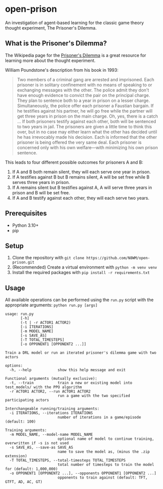 # open-prison

An investigation of agent-based learning for the classic game theory thought experiment, The Prisoner's Dilemma.

## What is the Prisoner's Dilemma?

The Wikipedia page for the [Prisoner's Dilemma](https://en.wikipedia.org/wiki/Prisoner%27s_dilemma) is a great resource for learning more about the thought experiment.

William Poundstone's description from his book in 1993:

> Two members of a criminal gang are arrested and imprisoned. Each prisoner is in solitary confinement with no means of speaking to or exchanging messages with the other. The police admit they don't have enough evidence to convict the pair on the principal charge. They plan to sentence both to a year in prison on a lesser charge. Simultaneously, the police offer each prisoner a Faustian bargain. If he testifies against his partner, he will go free while the partner will get three years in prison on the main charge. Oh, yes, there is a catch ... If both prisoners testify against each other, both will be sentenced to two years in jail. The prisoners are given a little time to think this over, but in no case may either learn what the other has decided until he has irrevocably made his decision. Each is informed that the other prisoner is being offered the very same deal. Each prisoner is concerned only with his own welfare—with minimizing his own prison sentence.

This leads to four different possible outcomes for prisoners A and B:

1. If A and B both remain silent, they will each serve one year in prison.
2. If A testifies against B but B remains silent, A will be set free while B serves three years in prison.
3. If A remains silent but B testifies against A, A will serve three years in prison and B will be set free.
4. If A and B testify against each other, they will each serve two years.

## Prerequisites

- Python 3.10+
- pip

## Setup

1. Clone the repository with `git clone https://github.com/N8WM/open-prison.git`
2. (Recommended) Create a virtual environment with `python -m venv venv`
3. Install the required packages with `pip install -r requirements.txt`

## Usage

All available operations can be performed using the `run.py` script with the appropriate arguments: `python run.py [args]`

```text
usage: run.py
       [-h]
       (-t | -r ACTOR1 ACTOR2)
       [-i ITERATIONS]
       [-m MODEL_NAME]
       [-s SAVE_AS]
       [-T TOTAL_TIMESTEPS]
       [-o OPPONENT1 [OPPONENT2 ...]]

Train a DRL model or run an iterated prisoner's dilemma game with two actors

options:
  -h, --help            show this help message and exit

Functional arguments (mutually exclusive):
  -t, --train           train a new or existing model into test_models/ with the PPO algorithm
  -r ACTOR1 ACTOR2, --run ACTOR1 ACTOR2
                        run a game with the two specified participating actors

Interchangeable running/training arguments:
  -i ITERATIONS, --iterations ITERATIONS
                        number of iterations in a game/episode (default: 100)

Training arguments:
  -m MODEL_NAME, --model-name MODEL_NAME
                        optional name of model to continue training, overwritten if -s is not used
  -s SAVE_AS, --save-as SAVE_AS
                        name to save the model as, (minus the .zip extension)
  -T TOTAL_TIMESTEPS, --total-timesteps TOTAL_TIMESTEPS
                        total number of timesteps to train the model for (default: 1,000,000)
  -o OPPONENT1 [OPPONENT2 ...], --opponents OPPONENT1 [OPPONENT2 ...]
                        opponents to train against (default: TFT, GTFT, AD, AC, GT)
```
